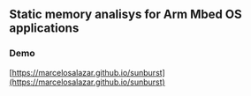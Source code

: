 ## Static memory analisys for Arm Mbed OS applications

### Demo

[https://marcelosalazar.github.io/sunburst](https://marcelosalazar.github.io/sunburst)
